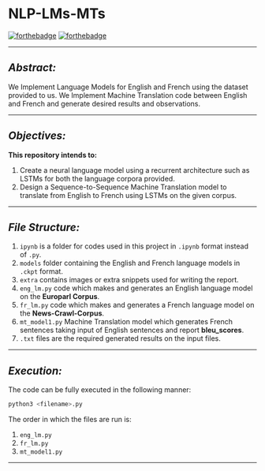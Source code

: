 # **NLP-LMs-MTs**
[![forthebadge](https://forthebadge.com/images/badges/made-with-python.svg)](https://forthebadge.com)
[![forthebadge](https://forthebadge.com/images/badges/no-ragrets.svg)](https://forthebadge.com)

-----
## ***Abstract:***

We Implement Language Models for English and French using the dataset provided to us. We Implement Machine Translation code between English and French and generate desired results and observations. 

-----
## ***Objectives:***
**This repository intends to:**
1. Create a neural language model using a recurrent architecture such as LSTMs for both the language
corpora provided. 
2. Design a Sequence-to-Sequence
Machine Translation model to translate from English to French using LSTMs on the given corpus. 

-----
## ***File Structure:***
1. `ipynb` is a folder for codes used in this project in `.ipynb` format instead of `.py`.
2. `models` folder containing the English and French language models in `.ckpt` format. 
3. `extra` contains images or extra snippets used for writing the report. 
4. `eng_lm.py` code which makes and generates an English language model on the **Europarl Corpus**.
5. `fr_lm.py` code which makes and generates a French language model on the **News-Crawl-Corpus**.
6. `mt_model1.py` Machine Translation model which generates French sentences taking input of English sentences and report **bleu_scores**.
7. `.txt` files are the required generated results on the input files. 

-----

## ***Execution:***

The code can be fully executed in the following manner:
```py
python3 <filename>.py
```
The order in which the files are run is:
1. `eng_lm.py`
2. `fr_lm.py`
3. `mt_model1.py`

-----

